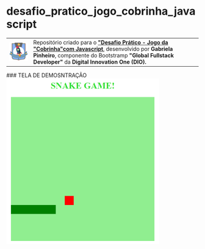 # desafio_pratico_jogo_cobrinha_javascript
<table>
	<tr>
		<td><img src="/img-git/logo_curso.png" width="200px" align="center"></td>
		<td>Repositório criado para o <b><a href="https://digitalinnovation.one/cursos/desafio-pratico-recriando-o-jogo-da-cobrinha-com-javascript?ref=certificate/F4E82539" target="_blank">"Desafio Prático - Jogo da "Cobrinha"com Javascript</a></b>, desenvolvido por <b>Gabriela Pinheiro</b>, componente do Bootstramp <b>"Global Fullstack Developer"</b> da <b>Digital Innovation One (DIO).</b>
		</td>
	</tr>
</table>
### TELA DE DEMOSNTRAÇÃO
<img src="/img-git/demo.gif" width="400px" align="center">
